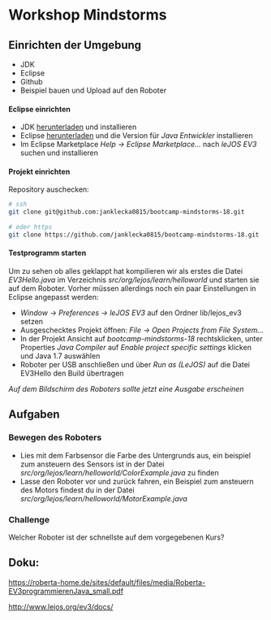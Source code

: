 # Workshop Mindstorms

## Einrichten der Umgebung
- JDK
- Eclipse
- Github
- Beispiel bauen und Upload auf den Roboter

#### Eclipse einrichten
- JDK [herunterladen](http://www.oracle.com/technetwork/java/javase/downloads/) und installieren
- Eclipse [herunterladen](https://www.eclipse.org/downloads/) und die Version für _Java Entwickler_ installieren
- Im Eclipse Marketplace _Help -> Eclipse Marketplace..._ nach *leJOS EV3* suchen und installieren

#### Projekt einrichten
Repository auschecken:
```bash 
# ssh
git clone git@github.com:janklecka0815/bootcamp-mindstorms-18.git
    
# oder https
git clone https://github.com/janklecka0815/bootcamp-mindstorms-18.git
```
#### Testprogramm starten
Um zu sehen ob alles geklappt hat kompilieren wir als erstes die Datei _EV3Hello.java_ im Verzeichnis _src/org/lejos/learn/helloworld_ und starten sie auf dem Roboter. Vorher müssen allerdings noch ein paar Einstellungen in Eclipse angepasst werden:
- _Window -> Preferences -> leJOS EV3_ auf den Ordner lib/lejos_ev3 setzen
- Ausgeschecktes Projekt öffnen: _File -> Open Projects from File System..._
- In der Projekt Ansicht auf _bootcamp-mindstorms-18_ rechtsklicken, unter Properties _Java Compiler_ auf _Enable project specific settings_ klicken und Java 1.7 auswählen
- Roboter per USB anschließen und über _Run as (LeJOS)_ auf die Datei EV3Hello den Build übertragen

*Auf dem Bildschirm des Roboters sollte jetzt eine Ausgabe erscheinen*

## Aufgaben

### Bewegen des Roboters
- Lies mit dem Farbsensor die Farbe des Untergrunds aus, ein beispiel zum ansteuern des Sensors ist in der Datei _src/org/lejos/learn/helloworld/ColorExample.java_ zu finden
- Lasse den Roboter vor und zurück fahren, ein Beispiel zum ansteuern des Motors findest du in der Datei _src/org/lejos/learn/helloworld/MotorExample.java_

### Challenge
Welcher Roboter ist der schnellste auf dem vorgegebenen Kurs?

## Doku:
https://roberta-home.de/sites/default/files/media/Roberta-EV3programmierenJava_small.pdf

http://www.lejos.org/ev3/docs/
